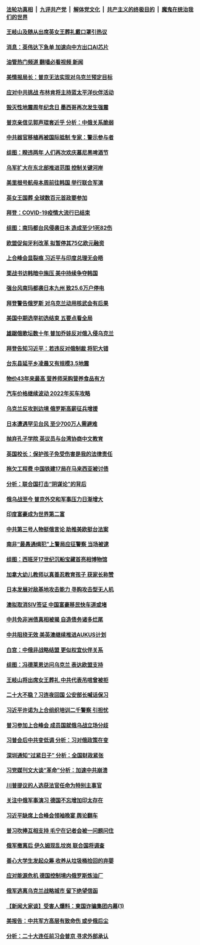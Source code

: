 ####  [法轮功真相](../../../../basic/blob/master/README.md?t=09201831) &nbsp;|&nbsp; [九评共产党](../../../../9ping.md/blob/master/README.md?t=09201831) &nbsp;|&nbsp; [解体党文化](../../../../jtdwh.md/blob/master/README.md?t=09201831)  &nbsp;|&nbsp; [共产主义的终极目的](../../../../gczydzjmd.md/blob/master/README.md?t=09201831) &nbsp;|&nbsp; [魔鬼在统治我们的世界](../../../../mgztzwmdsj.md/blob/master/README.md?t=09201831) 

#### [王岐山及随从出席英女王葬礼戴口罩引热议](../pages/nsc418/n13828782.md?t=09201831) 

#### [消息：英伟达下急单 加速向中方出口AI芯片](../pages/nsc418/n13828761.md?t=09201831) 

#### [油管热门频道 翻墙必看视频 新闻](http://45.76.130.85:81/youtube.html?09201831)

#### [美情报局长：普京无法实现对乌克兰预定目标](../pages/nsc418/n13828624.md?t=09201831) 

#### [应对中共挑战 布林肯将主持蓝太平洋伙伴活动](../pages/nsc418/n13828634.md?t=09201831) 

#### [毁灭性地震周年纪念日 墨西哥再次发生强震](../pages/nsc418/n13828472.md?t=09201831) 

#### [普京亲信见郭声琨套近乎 分析：中俄关系脆弱](../pages/nsc418/n13828459.md?t=09201831) 

#### [中共器官移植再被国际抵制 专家：警示参与者](../pages/nsc418/n13828208.md?t=09201831) 

#### [组图：睽违两年 人们再次欢庆慕尼黑啤酒节](../pages/nsc418/n13828441.md?t=09201831) 

#### [乌军扩大在东北部推进范围 控制关键河岸](../pages/nsc418/n13828411.md?t=09201831) 

#### [美里根号航母本周前往韩国 举行联合军演](../pages/nsc418/n13828276.md?t=09201831) 

#### [英女王国葬 全球数百元首政要参加](../pages/nsc418/n13828231.md?t=09201831) 

#### [拜登：COVID-19疫情大流行已结束](../pages/nsc418/n13828206.md?t=09201831) 

#### [组图：南玛都台风侵袭日本 造成至少1死82伤](../pages/nsc418/n13828173.md?t=09201831) 

#### [欧盟促匈牙利改革 拟暂停其75亿欧元融资](../pages/nsc418/n13828154.md?t=09201831) 

#### [上合峰会显裂痕 习近平与印度总理无会晤](../pages/nsc418/n13828067.md?t=09201831) 

#### [栗战书访韩暗中施压 美中持续争夺韩国](../pages/nsc418/n13828066.md?t=09201831) 

#### [强台风南玛都袭日本九州 致25.6万户停电](../pages/nsc418/n13827972.md?t=09201831) 

#### [拜登警告俄罗斯 对乌克兰动用核武会有后果](../pages/nsc418/n13827856.md?t=09201831) 

#### [美国中期选举初选结束 五要点看全局](../pages/nsc418/n13825174.md?t=09201831) 

#### [雄踞俄歌坛数十年 普加乔娃反对俄入侵乌克兰](../pages/nsc418/n13827807.md?t=09201831) 

#### [拜登告知习近平：若违反对俄制裁 将犯大错](../pages/nsc418/n13827789.md?t=09201831) 

#### [台东县延平乡凌晨又有规模3.5地震](../pages/nsc418/n13827760.md?t=09201831) 

#### [物价43年来最高 营养师采购营养食品有方](../pages/nsc418/n13827719.md?t=09201831) 

#### [汽车价格继续波动 2022年买车攻略](../pages/nsc418/n13827690.md?t=09201831) 

#### [乌克兰反攻到边境 俄罗斯高薪征兵增援](../pages/nsc418/n13827594.md?t=09201831) 

#### [日本遭遇罕见台风 至少700万人需避难](../pages/nsc418/n13827708.md?t=09201831) 

#### [抛弃孔子学院 英议员与台湾协商中文教育](../pages/nsc418/n13827695.md?t=09201831) 

#### [英国校长：保护孩子免受伤害是我的法律责任](../pages/nsc418/n13827612.md?t=09201831) 

#### [拖欠工程费 中国铁建17局在马来西亚被讨债](../pages/nsc418/n13827270.md?t=09201831) 

#### [分析：联合国打击“阴谋论”的背后](../pages/nsc418/n13826619.md?t=09201831) 

#### [俄乌战至今 普京外交和军事压力日渐增大](../pages/nsc418/n13827360.md?t=09201831) 

#### [印度富豪成为世界第二富](../pages/nsc418/n13827343.md?t=09201831) 

#### [中共第三号人物挺俄言论 助推美欧挺台法案](../pages/nsc418/n13827277.md?t=09201831) 

#### [南非“最愚通缉犯”上警局应征警察 当场被逮](../pages/nsc418/n13827046.md?t=09201831) 

#### [组图：西班牙17世纪沉船宝藏首亮相博物馆](../pages/nsc418/n13826965.md?t=09201831) 

#### [加拿大幼儿教师以真善忍教育孩子 获家长称赞](../pages/nsc418/n13825945.md?t=09201831) 

#### [日本发展对敌基地攻击能力 寻购攻击型无人机](../pages/nsc418/n13827101.md?t=09201831) 

#### [澳拟取消SIV签证 中国富豪移民快车道或堵](../pages/nsc418/n13827141.md?t=09201831) 

#### [中共免非洲债真相被揭 自造债务诸多烂尾](../pages/nsc418/n13827267.md?t=09201831) 

#### [中共阻挠无效 美英澳继续推进AUKUS计划](../pages/nsc418/n13827163.md?t=09201831) 

#### [白宫：中俄非战略结盟 更似权宜伙伴关系](../pages/nsc418/n13827239.md?t=09201831) 

#### [组图：冯德莱恩访问乌克兰 表达欧盟支持](../pages/nsc418/n13827150.md?t=09201831) 

#### [王岐山将出席女王葬礼 中共代表吊唁曾被拒](../pages/nsc418/n13827095.md?t=09201831) 

#### [二十大不稳？习连夜回国 公安部长喊话保习](../pages/nsc418/n13826967.md?t=09201831) 

#### [习近平许诺为上合组织培训二千警察 引担忧](../pages/nsc418/n13826835.md?t=09201831) 

#### [普习参加上合峰会 成员国就俄乌战立场分歧](../pages/nsc418/n13826831.md?t=09201831) 

#### [习普会后中共变低调 分析：习对俄政策在变](../pages/nsc418/n13826738.md?t=09201831) 

#### [深圳通知“过紧日子” 分析：全国财政紧张](../pages/nsc418/n13826731.md?t=09201831) 

#### [习党媒刊文大谈“革命”分析：加速中共崩溃](../pages/nsc418/n13826493.md?t=09201831) 

#### [川普提议的人选获法官任命为特别主事官](../pages/nsc418/n13826781.md?t=09201831) 

#### [关注中俄军事演习 德国不忘增加印太存在](../pages/nsc418/n13826737.md?t=09201831) 

#### [习近平缺席上合峰会领袖晚宴 舆论翻车](../pages/nsc418/n13826772.md?t=09201831) 

#### [普习吹捧互相支持 毛宁在记者会被一问题问住](../pages/nsc418/n13826785.md?t=09201831) 

#### [俄军撤离后 伊久姆现乱坟岗 联合国将调查](../pages/nsc418/n13826727.md?t=09201831) 

#### [善心大学生发起众筹 收养从垃圾桶捡回的弃婴](../pages/nsc418/n13826559.md?t=09201831) 

#### [应对能源危机 德国控制境内俄罗斯炼油厂](../pages/nsc418/n13826506.md?t=09201831) 

#### [俄军逃离乌克兰战略城市 留下绝望信函](../pages/nsc418/n13826662.md?t=09201831) 

#### [【新闻大家谈】受害人爆料：柬国诈骗集团内幕(1)](../pages/nsc418/n13826298.md?t=09201831) 

#### [美报告：中共军方高层有致命伤 或步俄后尘](../pages/nsc418/n13826589.md?t=09201831) 

#### [分析：二十大连任前习会普京 寻求外部承认](../pages/nsc418/n13826431.md?t=09201831) 

<img src='http://gfw-breaker.win/goodnews/indexes/nsc418.md' width='0px' height='0px'/>

